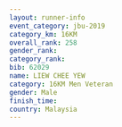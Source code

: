 ```yaml
---
layout: runner-info 
event_category: jbu-2019 
category_km: 16KM  
overall_rank: 258
gender_rank: 
category_rank: 
bib: 62029
name: LIEW CHEE YEW
category: 16KM Men Veteran
gender: Male
finish_time: 
country: Malaysia
---
```

